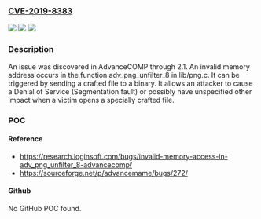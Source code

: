 ### [CVE-2019-8383](https://cve.mitre.org/cgi-bin/cvename.cgi?name=CVE-2019-8383)
![](https://img.shields.io/static/v1?label=Product&message=n%2Fa&color=blue)
![](https://img.shields.io/static/v1?label=Version&message=n%2Fa&color=blue)
![](https://img.shields.io/static/v1?label=Vulnerability&message=n%2Fa&color=brighgreen)

### Description

An issue was discovered in AdvanceCOMP through 2.1. An invalid memory address occurs in the function adv_png_unfilter_8 in lib/png.c. It can be triggered by sending a crafted file to a binary. It allows an attacker to cause a Denial of Service (Segmentation fault) or possibly have unspecified other impact when a victim opens a specially crafted file.

### POC

#### Reference
- https://research.loginsoft.com/bugs/invalid-memory-access-in-adv_png_unfilter_8-advancecomp/
- https://sourceforge.net/p/advancemame/bugs/272/

#### Github
No GitHub POC found.

